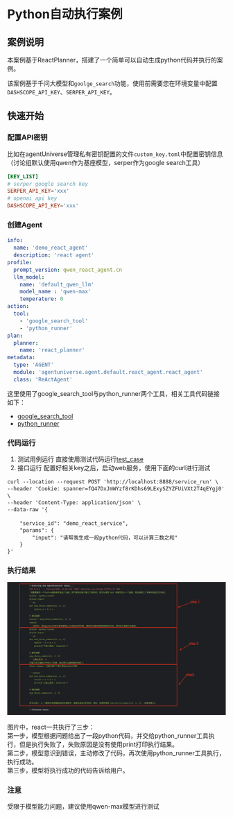 # Python自动执行案例
## 案例说明
本案例基于ReactPlanner，搭建了一个简单可以自动生成python代码并执行的案例。

该案例基于千问大模型和`goolge_search`功能，使用前需要您在环境变量中配置`DASHSCOPE_API_KEY`、`SERPER_API_KEY`。

## 快速开始
### 配置API密钥
比如在agentUniverse管理私有密钥配置的文件`custom_key.toml`中配置密钥信息（讨论组默认使用qwen作为基座模型，serper作为google search工具）
```toml
[KEY_LIST]
# serper google search key
SERPER_API_KEY='xxx'
# openai api key
DASHSCOPE_API_KEY='xxx'
```

### 创建Agent
```yaml
info:
  name: 'demo_react_agent'
  description: 'react agent'
profile:
  prompt_version: qwen_react_agent.cn
  llm_model:
    name: 'default_qwen_llm'
    model_name : 'qwen-max'
    temperature: 0
action:
  tool:
    - 'google_search_tool'
    - 'python_runner'
plan:
  planner:
    name: 'react_planner'
metadata:
  type: 'AGENT'
  module: 'agentuniverse.agent.default.react_agent.react_agent'
  class: 'ReActAgent'
```

这里使用了google_search_tool与python_runner两个工具，相关工具代码链接如下：
- [google_search_tool](../../../../examples/sample_standard_app/intelligence/agentic/tool/google_search_tool.yaml)
- [python_runner](../../../../examples/sample_standard_app/intelligence/agentic/tool/python_repl_tool.yaml)


### 代码运行
1. 测试用例运行
直接使用测试代码运行[test_case](../../../../examples/sample_standard_app/intelligence/test/test_react_agent.py)
2. 接口运行
配置好相关key之后，启动web服务，使用下面的curl进行测试
```shell
curl --location --request POST 'http://localhost:8888/service_run' \
--header 'Cookie: spanner=fQ47DxJmWYzf8rKDhs69LExySZYZFUiVXt2T4qEYgj0' \
--header 'Content-Type: application/json' \
--data-raw '{
    
    "service_id": "demo_react_service",
    "params": {
        "input": "请帮我生成一段python代码，可以计算三数之和"
    }
}'
```

### 执行结果
![test_case](../../_picture/react_demo_step.png)

图片中，react一共执行了三步：  
    第一步，模型根据问题给出了一段python代码，并交给python_runner工具执行，但是执行失败了，失败原因是没有使用print打印执行结果。  
    第二步，模型意识到错误，主动修改了代码，再次使用python_runner工具执行，执行成功。  
    第三步，模型将执行成功的代码告诉给用户。  

### 注意
受限于模型能力问题，建议使用qwen-max模型进行测试